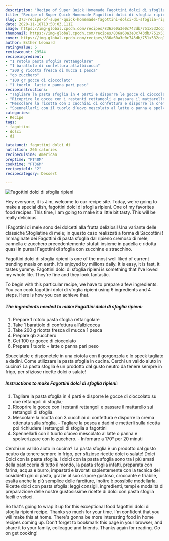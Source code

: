 ```yaml
---
description: "Recipe of Super Quick Homemade Fagottini dolci di sfoglia ripieni"
title: "Recipe of Super Quick Homemade Fagottini dolci di sfoglia ripieni"
slug: 273-recipe-of-super-quick-homemade-fagottini-dolci-di-sfoglia-ripieni
date: 2020-11-18T13:50:03.111Z
image: https://img-global.cpcdn.com/recipes/836a60a3e0c743db/751x532cq70/fagottini-dolci-di-sfoglia-ripieni-recipe-main-photo.jpg
thumbnail: https://img-global.cpcdn.com/recipes/836a60a3e0c743db/751x532cq70/fagottini-dolci-di-sfoglia-ripieni-recipe-main-photo.jpg
cover: https://img-global.cpcdn.com/recipes/836a60a3e0c743db/751x532cq70/fagottini-dolci-di-sfoglia-ripieni-recipe-main-photo.jpg
author: Esther Leonard
ratingvalue: 5
reviewcount: 29544
recipeingredient:
- "1 rotolo pasta sfoglia rettangolare"
- "1 barattolo di confettura allalbicocca"
- "200 g ricotta fresca di mucca 1 pesca"
- "qb zucchero"
- "100 gr gocce di cioccolato"
- "1 tuorlo  latte o panna pari peso"
recipeinstructions:
- "Tagliare la pasta sfoglia in 4 parti e disporre le gocce di cioccolato su due rettangoli di sfoglia;"
- "Ricoprire le gocce con i restanti rettangoli e passare il mattarello sui rettangoli di sfoglia."
- "Mescolare la ricotta con 3 cucchiai di confettura e disporre la crema ottenuta sulla sfoglia. Tagliare la pesca a dadini e metterli sulla ricotta poi richiudere i rettangoli di sfoglia a fagottini"
- "Spennellarli con il tuorlo d’uovo mescolato al latte o panna e spolverizzare con lo zucchero. Infornare a 170° per 20 minuti"
categories:
- Recipe
tags:
- fagottini
- dolci
- di

katakunci: fagottini dolci di 
nutrition: 266 calories
recipecuisine: American
preptime: "PT40M"
cooktime: "PT36M"
recipeyield: "2"
recipecategory: Dessert

---
```



![Fagottini dolci di sfoglia ripieni](https://img-global.cpcdn.com/recipes/836a60a3e0c743db/751x532cq70/fagottini-dolci-di-sfoglia-ripieni-recipe-main-photo.jpg)

Hey everyone, it is Jim, welcome to our recipe site. Today, we're going to make a special dish, fagottini dolci di sfoglia ripieni. One of my favorites food recipes. This time, I am going to make it a little bit tasty. This will be really delicious.

I Fagottini di mele sono dei dolcetti alla frutta deliziosi! Una variante delle classiche Sfogliatine di mele; in questo caso realizzati a forma di Saccottini ! Immaginate dei Fagottini di pasta sfoglia dal ripieno cremoso di mele, cannella e zucchero precedentemente stufati insieme in padella e ridotta quasi in purea! Fagottini di sfoglia con zucchine e stracchino.

Fagottini dolci di sfoglia ripieni is one of the most well liked of current trending meals on earth. It's enjoyed by millions daily. It is easy, it is fast, it tastes yummy. Fagottini dolci di sfoglia ripieni is something that I've loved my whole life. They're fine and they look fantastic.


To begin with this particular recipe, we have to prepare a few ingredients. You can cook fagottini dolci di sfoglia ripieni using 6 ingredients and 4 steps. Here is how you can achieve that.

<!--inarticleads1-->

##### The ingredients needed to make Fagottini dolci di sfoglia ripieni:

1. Prepare 1 rotolo pasta sfoglia rettangolare
1. Take 1 barattolo di confettura all’albicocca
1. Take 200 g ricotta fresca di mucca 1 pesca
1. Prepare qb zucchero
1. Get 100 gr gocce di cioccolato
1. Prepare 1 tuorlo + latte o panna pari peso


Sbucciatele e disponetele in una ciotola con il gorgonzola e lo speck tagliato a dadini. Come utilizzare la pasta sfoglia in cucina. Cerchi un valido aiuto in cucina? La pasta sfoglia è un prodotto dal gusto neutro da tenere sempre in frigo, per sfiziose ricette dolci o salate! 

<!--inarticleads2-->

##### Instructions to make Fagottini dolci di sfoglia ripieni:

1. Tagliare la pasta sfoglia in 4 parti e disporre le gocce di cioccolato su due rettangoli di sfoglia;
1. Ricoprire le gocce con i restanti rettangoli e passare il mattarello sui rettangoli di sfoglia.
1. Mescolare la ricotta con 3 cucchiai di confettura e disporre la crema ottenuta sulla sfoglia. - Tagliare la pesca a dadini e metterli sulla ricotta poi richiudere i rettangoli di sfoglia a fagottini
1. Spennellarli con il tuorlo d’uovo mescolato al latte o panna e spolverizzare con lo zucchero. - Infornare a 170° per 20 minuti


Cerchi un valido aiuto in cucina? La pasta sfoglia è un prodotto dal gusto neutro da tenere sempre in frigo, per sfiziose ricette dolci o salate! Dolci Dolci con la pasta sfoglia. I dolci con la pasta sfoglia sono tra i più amati della pasticceria di tutto il mondo, la pasta sfoglia infatti, preparata con farina, acqua e burro, impastati e lavorati sapientemente con la tecnica dei cosiddetti giri di pasta, grazie al suo sapore gustoso, croccante e friabile, esalta anche la più semplice delle farciture, inoltre è possibile modellarla. Ricette dolci con pasta sfoglia: leggi consigli, ingredienti, tempi e modalità di preparazione delle nostre gustosissime ricette di dolci con pasta sfoglia facili e veloci. 

So that's going to wrap it up for this exceptional food fagottini dolci di sfoglia ripieni recipe. Thanks so much for your time. I'm confident that you will make this at home. There's gonna be more interesting food in home recipes coming up. Don't forget to bookmark this page in your browser, and share it to your family, colleague and friends. Thanks again for reading. Go on get cooking!
